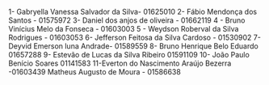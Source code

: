 1- Gabryella Vanessa Salvador da Silva- 01625010
2- Fábio Mendonça dos Santos - 01575972
3- Daniel dos anjos de oliveira - 01662119
4 - Bruno Vinícius Melo da Fonseca - 01603003
5 - Weydson Roberval da Silva Rodrigues - 01603053
6- Jefferson Feitosa da Silva Cardoso - 01530902
7- Deyvid Emerson luna Andrade- 01589559
8- Bruno Henrique Belo Eduardo 01657288
9- Estevão de Lucas da Silva Ribeiro 01591109
10- João Paulo Benício Soares 01141583
11-Everton do Nascimento Araújo Bezerra -01603439
Matheus Augusto de Moura - 01586638